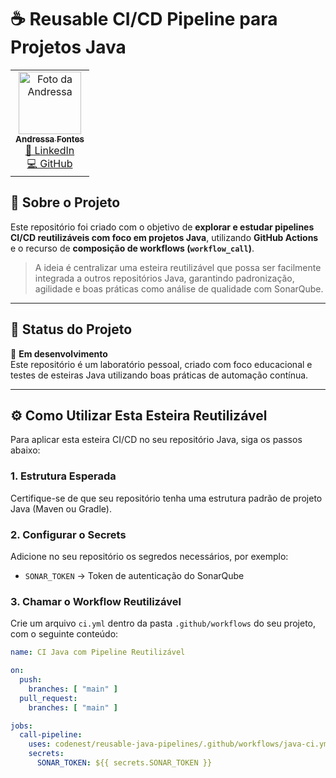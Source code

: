 # ☕ Reusable CI/CD Pipeline para Projetos Java

<table> <tr> <td align="center"> <a href="https://github.com/AndressaFontes"> <img src="https://avatars.githubusercontent.com/AndressaFontes" width="100px;" alt="Foto da Andressa"/> <br /> <sub><b>Andressa Fontes</b></sub> </a> <br /> <a href="https://www.linkedin.com/in/andressa-fontes-3a5435277" target="_blank">🔗 LinkedIn</a> <br /> <a href="https://github.com/AndressaFontes" target="_blank">💻 GitHub</a> </td> </tr> </table>


## 📖 Sobre o Projeto

Este repositório foi criado com o objetivo de **explorar e estudar pipelines CI/CD reutilizáveis com foco em projetos Java**, utilizando **GitHub Actions** e o recurso de **composição de workflows (`workflow_call`)**.

> A ideia é centralizar uma esteira reutilizável que possa ser facilmente integrada a outros repositórios Java, garantindo padronização, agilidade e boas práticas como análise de qualidade com SonarQube.

---

## 🚧 Status do Projeto

📌 **Em desenvolvimento**  
Este repositório é um laboratório pessoal, criado com foco educacional e testes de esteiras Java utilizando boas práticas de automação contínua.

---

## ⚙️ Como Utilizar Esta Esteira Reutilizável

Para aplicar esta esteira CI/CD no seu repositório Java, siga os passos abaixo:

### 1. Estrutura Esperada
Certifique-se de que seu repositório tenha uma estrutura padrão de projeto Java (Maven ou Gradle).

### 2. Configurar o Secrets
Adicione no seu repositório os segredos necessários, por exemplo:

- `SONAR_TOKEN` → Token de autenticação do SonarQube

### 3. Chamar o Workflow Reutilizável
Crie um arquivo `ci.yml` dentro da pasta `.github/workflows` do seu projeto, com o seguinte conteúdo:

```yaml
name: CI Java com Pipeline Reutilizável

on:
  push:
    branches: [ "main" ]
  pull_request:
    branches: [ "main" ]

jobs:
  call-pipeline:
    uses: codenest/reusable-java-pipelines/.github/workflows/java-ci.yml@main
    secrets:
      SONAR_TOKEN: ${{ secrets.SONAR_TOKEN }}
